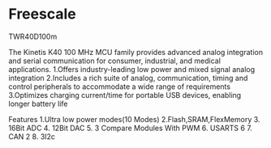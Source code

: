 # Freescale
TWR40D100m

The Kinetis K40 100 MHz MCU family provides advanced analog integration and serial communication for consumer, industrial, and medical applications.
1.Offers industry-leading low power and mixed signal analog integration
2.Includes a rich suite of analog, communication, timing and control peripherals to accommodate a wide range of requirements
3.Optimizes charging current/time for portable USB devices, enabling longer battery life

Features
1.Ultra low power modes(10 Modes)
2.Flash,SRAM,FlexMemory
3. 16Bit ADC
4. 12Bit DAC
5. 3 Compare Modules With PWM
6. USARTS 6
7. CAN 2
8. 3I2c
